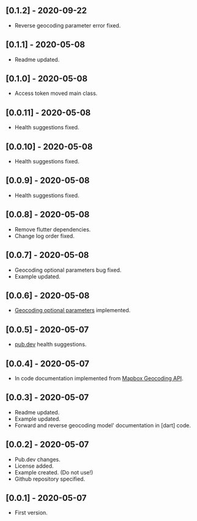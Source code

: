 ## [0.1.2] - 2020-09-22

* Reverse geocoding parameter error fixed.

## [0.1.1] - 2020-05-08

* Readme updated.

## [0.1.0] - 2020-05-08

* Access token moved main class.

## [0.0.11] - 2020-05-08

* Health suggestions fixed.

## [0.0.10] - 2020-05-08

* Health suggestions fixed.

## [0.0.9] - 2020-05-08

* Health suggestions fixed.

## [0.0.8] - 2020-05-08

* Remove flutter dependencies.
* Change log order fixed. 

## [0.0.7] - 2020-05-08

* Geocoding optional parameters bug fixed.
* Example updated.

## [0.0.6] - 2020-05-08

* [Geocoding optional parameters](https://docs.mapbox.com/api/search/#geocoding) implemented.

## [0.0.5] - 2020-05-07

* [pub.dev](https://pub.dev/) health suggestions.

## [0.0.4] - 2020-05-07

* In code documentation implemented from [Mapbox Geocoding API](https://docs.mapbox.com/api/search/#geocoding).

## [0.0.3] - 2020-05-07

* Readme updated.
* Example updated.
* Forward and reverse geocoding model' documentation in [dart] code.

## [0.0.2] - 2020-05-07

* Pub.dev changes.
* License added.
* Example created. (Do not use!)
* Github repository specified.

## [0.0.1] - 2020-05-07

* First version.